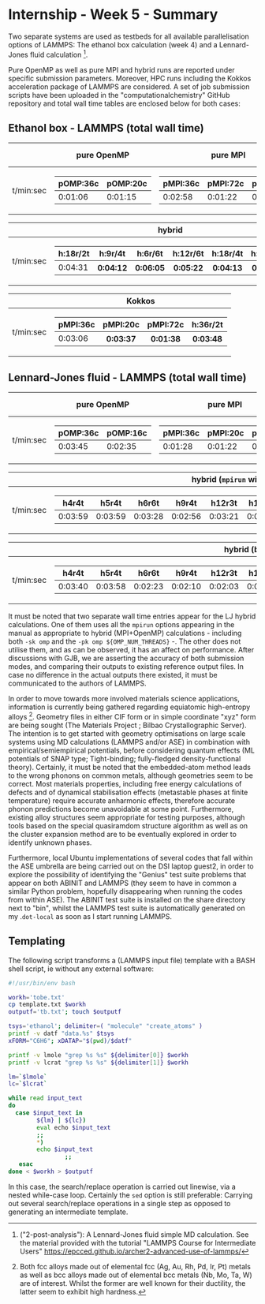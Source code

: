 # Internship - Week 5 - Summary

Two separate systems are used as testbeds for all available parallelisation options of LAMMPS: The ethanol box calculation (week 4) and a Lennard-Jones fluid calculation [^1].

Pure OpenMP as well as pure MPI and hybrid runs are reported under specific submission parameters. Moreover, HPC runs including the Kokkos acceleration package of LAMMPS are considered. A set of job submission scripts have been uploaded in the "computationalchemistry" GitHub repository and total wall time tables are enclosed below for both cases:

## Ethanol box - LAMMPS (total wall time)

|          |      pure OpenMP     |           pure MPI            | one core |
|----------|----------------------|-------------------------------|----------|
|t/min:sec | <table>  <thead>  <tr>  <th>pOMP:36c</th>  <th>pOMP:20c</th>  </tr>  </thead>  <tbody>  <tr>  <td>0:01:06</td>  <td>0:01:15</td>  </tr>  </tbody>  </table>      | <table>  <thead>  <tr>  <th>pMPI:36c</th>  <th>pMPI:72c</th>  <th>pMPI:144c</th>  </tr>  </thead>  <tbody>  <tr>  <td>0:02:58</td>  <td>0:01:22</td>  <td>0:01:02</td>  </tr>  </tbody>  </table>      | 0:08:19 |

|          |                            hybrid                              |
|----------|----------------------------------------------------------------|
|t/min:sec | <table>  <thead>  <tr>  <th>h:18r/2t</th>  <th>h:9r/4t</th>  <th>h:6r/6t</th>  <th>h:12r/6t</th>  <th>h:18r/4t</th>  <th>h:36r/2t</th>  </tr>  </thead>  <tbody>  <tr>  <td>0:04:31</th>  <th>0:04:12</th>  <th>0:06:05</th>  <th>0:05:22</th>  <th>0:04:13</th>  <th>0:02:48</td>  </tr>  </tbody>  </table>      |

|          |               Kokkos                     |
|----------|------------------------------------------|
|t/min:sec |  <table>  <thead>  <tr>  <th>pMPI:36c</th>  <th>pMPI:20c</th>  <th>pMPI:72c</th>  <th>h:36r/2t</th>  </tr>  </thead>  <tbody>  <tr>  <td>0:03:06 </th>  <th>0:03:37</th>  <th>0:01:38</th>  <th>0:03:48</td>  </tr>  </tbody>  </table>      |                                     |

## Lennard-Jones fluid - LAMMPS (total wall time)

|          |      pure OpenMP     |           pure MPI            | one core |
|----------|----------------------|-------------------------------|----------|
|t/min:sec | <table>  <thead>  <tr>  <th>pOMP:36c</th>  <th>pOMP:16c</th>  </tr>  </thead>  <tbody>  <tr>  <td>0:03:45</td>  <td>0:02:35</td>  </tr>  </tbody>  </table>      | <table>  <thead>  <tr>  <th>pMPI:36c</th>  <th>pMPI:20c</th>  <th>pMPI108</th>  </tr>  </thead>  <tbody>  <tr>  <td>0:01:28</td>  <td>0:01:22</td>  <td>0:00:53</td>  </tr>  </tbody>  </table>      | 0:10:20 |

|           |       hybrid (`mpirun` with "-sf" and "-pk")       |
|-----------|----------------------------------------------------|
| t/min:sec | <table>  <thead>  <tr>  <th>h4r4t</th>  <th>h5r4t</th>  <th>h6r6t</th>  <th>h9r4t</th>  <th>h12r3t</th>  <th>h18r2t</th>  <th>h12r6t</th> <th>h18r4t</th>  <th>h36r2t</th>  <th>h12r12t</th>  <th>h72r2t</th>  </tr>  </thead>  <tbody>  <tr>  <td>0:03:59</td>  <td>0:03:59</td>  <td>0:03:28</td>  <td>0:02:56</td>  <td>0:03:21</td>  <td>0:02:42</td>  <td>0:02:34</td>  <td>0:02:16</td> <td>0:01:29</td>  <td>0:04:02</td>  <td>0:01:34</td>  </tr>  </tbody>  </table>      |

|           |               hybrid (bare `mpirun`)               |
|-----------|----------------------------------------------------|
| t/min:sec | <table>  <thead>  <tr>  <th>h4r4t</th>  <th>h5r4t</th>  <th>h6r6t</th>  <th>h9r4t</th>  <th>h12r3t</th>  <th>h18r2t</th>  <th>h12r6t</th> <th>h18r4t</th>  <th>h36r2t</th>  <th>h12r12t</th>  <th>h72r2t</th>  </tr>  </thead>  <tbody>  <tr>  <td>0:03:40</td>  <td>0:03:58</td>  <td>0:02:23</td>  <td>0:02:10</td>  <td>0:02:03</td>  <td>0:02:23</td>  <td>0:01:49</td>  <td>0:01:47</td> <td>0:01:18</td>  <td>0:01:53</td>  <td>0:01:11</td>  </tr>  </tbody>  </table>      |

It must be noted that two separate wall time entries appear for the LJ hybrid calculations. One of them uses all the `mpirun` options appearing in the manual as appropriate to hybrid (MPI+OpenMP) calculations - including both `-sk omp` and the `-pk omp ${OMP_NUM_THREADS}` -. The other does not utilise them, and as can be observed, it has an affect on performance. After discussions with GJB, we are asserting the accuracy of both submission modes, and comparing their outputs to existing reference output files. In case no difference in the actual outputs there existed, it must be communicated to the authors of LAMMPS. 

In order to move towards more involved materials science applications, information is currently being gathered regarding equiatomic high-entropy alloys [^2]. Geometry files in either CIF form or in simple coordinate "xyz" form are being sought (The Materials Project ; Bilbao Crystallographic Server). The intention is to get started with geometry optimisations on large scale systems using MD calculations (LAMMPS and/or ASE) in combination with empirical/semiempirical potentials, before considering quantum effects (ML potentials of SNAP type; Tight-binding; fully-fledged density-functional theory). Certainly, it must be noted that the embedded-atom method leads to the wrong phonons on common metals, although geometries seem to be correct. Most materials properties, including free energy calculations of defects and of dynamical stabilisation effects (metastable phases at finite temperature) require accurate anharmonic effects, therefore accurate phonon predictions become unavoidable at some point. Furthermore, existing alloy structures seem appropriate for testing purposes, although tools based on the special quasiramdom structure algorithm as well as on the cluster expansion method are to be eventually explored in order to identify unknown phases.

Furthermore, local Ubuntu implementations of several codes that fall within the ASE umbrella are being carried out on the DSI laptop guest2, in order to explore the possibility of identifying the "Genius" test suite problems that appear on both ABINIT and LAMMPS (they seem to have in common a similar Python problem, hopefully disappearing when running the codes from within ASE). The ABINIT test suite is installed on the share directory next to "bin", whilst the LAMMPS test suite is automatically generated on my .`dot-local` as soon as I start running LAMMPS.

## Templating

The following script transforms a (LAMMPS input file) template with a BASH shell script, ie without any external software:
```bash
#!/usr/bin/env bash

workh='tobe.txt'
cp template.txt $workh
outputf='tb.txt'; touch $outputf

tsys='ethanol'; delimiter=( "molecule" "create_atoms" ) 
printf -v datf "data.%s" $tsys
xFORM="C6H6"; xDATAP="$(pwd)/$datf"

printf -v lmole "grep %s %s" ${delimiter[0]} $workh
printf -v lcrat "grep %s %s" ${delimiter[1]} $workh

lm=`$lmole`
lc=`$lcrat`

while read input_text
do
  case $input_text in
        ${lm} | ${lc}) 
		eval echo $input_text
		;;
        *)              
		echo $input_text
                ;;
   esac
done < $workh > $outputf
```
In this case, the search/replace operation is carried out linewise, via a nested while-case loop. Certainly the `sed` option is still preferable: Carrying out several search/replace operations in a single step as opposed to generating an intermediate template.

[^1]: ("2-post-analysis"): A Lennard-Jones fluid simple MD calculation. See the material provided with the tutorial "LAMMPS Course for Intermediate Users" https://epcced.github.io/archer2-advanced-use-of-lammps/

[^2]: Both fcc alloys made out of elemental fcc (Ag, Au, Rh, Pd, Ir, Pt) metals as well as bcc alloys made out of elemental bcc metals (Nb, Mo, Ta, W) are of interest. Whilst the former are well known for their ductility, the latter seem to exhibit high hardness.
